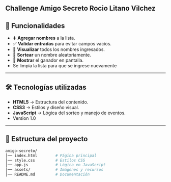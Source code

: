 Challenge Amigo Secreto 
Rocio Litano Vilchez
---

## 🚀 Funcionalidades

- ➕ **Agregar nombres** a la lista.
- ✅ **Validar entradas** para evitar campos vacíos.
- 📜 **Visualizar** todos los nombres ingresados.
- 🎯 **Sortear** un nombre aleatoriamente.
- 🎉 **Mostrar** el ganador en pantalla.
- Se limpia la lista para que se ingrese nuevamente  

---

## 🛠 Tecnologías utilizadas

- **HTML5** → Estructura del contenido.
- **CSS3** → Estilos y diseño visual.
- **JavaScript** → Lógica del sorteo y manejo de eventos.
- Version 1.0 

---

## 📂 Estructura del proyecto
```bash
amigo-secreto/
│── index.html        # Página principal
│── style.css         # Estilos CSS
│── app.js            # Lógica en JavaScript
│── assets/           # Imágenes y recursos
│── README.md         # Documentación
